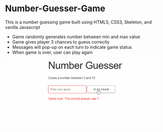 # Number-Guesser-Game
This is a number guessing game built using HTML5, CSS3, Skeleton, and vanilla Javascript

* Game randomly generates number between min and max value
* Game gives player 3 chances to guess correctly
* Messages will pop-up on each turn to indicate game status
* When game is over, user can play again

<img src="NumberGuesser.gif">
